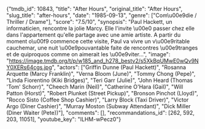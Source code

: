 {"tmdb_id": 10843, "title": "After Hours", "original_title": "After Hours", "slug_title": "after-hours", "date": "1985-09-13", "genre": ["Com\u00e9die / Thriller / Drame"], "score": "7.5/10", "synopsis": "Paul Hackett, un informaticien, rencontre la jolie Marcy. Elle l'invite \u00e0 passer chez elle dans l'appartement qu'elle partage avec une amie artiste. A partir du moment o\u00f9 commence cette visite, Paul va vivre un v\u00e9ritable cauchemar, une nuit \u00e9pouvantable faite de rencontres \u00e9tranges et de quiproquos comme on aimerait les \u00e9viter...", "image": "https://image.tmdb.org/t/p/w185_and_h278_bestv2/s5XkBqUMwE0wQv9NY0XERs64cgs.jpg", "actors": ["Griffin Dunne (Paul Hackett)", "Rosanna Arquette (Marcy Franklin)", "Verna Bloom (June)", "Tommy Chong (Pepe)", "Linda Fiorentino (Kiki Bridges)", "Teri Garr (Julie)", "John Heard (Thomas 'Tom' Schorr)", "Cheech Marin (Neil)", "Catherine O'Hara (Gail)", "Will Patton (Horst)", "Robert Plunket (Street Pickup)", "Bronson Pinchot (Lloyd)", "Rocco Sisto (Coffee Shop Cashier)", "Larry Block (Taxi Driver)", "Victor Argo (Diner Cashier)", "Murray Moston (Subway Attendant)", "Dick Miller (Diner Waiter (Pete))"], "comments": [], "recommandations_id": [262, 592, 203, 11051], "youtube_key": "lLHM-wPecz0"}
